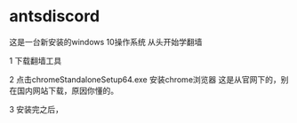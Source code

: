 ﻿# antsdiscord
这是一台新安装的windows 10操作系统
从头开始学翻墙

1 下载翻墙工具


2 点击chromeStandaloneSetup64.exe 安装chrome浏览器
这是从官网下的，别在国内网站下载，原因你懂的。

3 安装完之后，